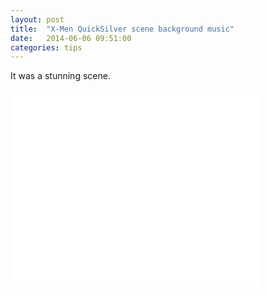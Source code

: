 ```yaml
---
layout: post
title:  "X-Men QuickSilver scene background music"
date:   2014-06-06 09:51:00
categories: tips
---
```


It was a stunning scene.

<div class="video-container">
<iframe width="400" height="315" src="//www.youtube.com/embed/dO1rMeYnOmM" frameborder="0" allowfullscreen></iframe>
</div>